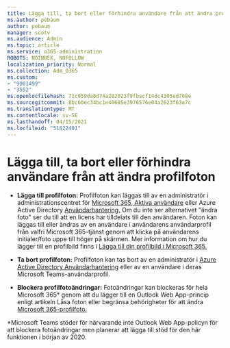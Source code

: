 ```yaml
---
title: Lägga till, ta bort eller förhindra användare från att ändra profilfoton
ms.author: pebaum
author: pebaum
manager: scotv
ms.audience: Admin
ms.topic: article
ms.service: o365-administration
ROBOTS: NOINDEX, NOFOLLOW
localization_priority: Normal
ms.collection: Adm_O365
ms.custom:
- "9001499"
- "3552"
ms.openlocfilehash: 71c959da8d74a282023f9fbacf14dc4305ed708e
ms.sourcegitcommit: 8bc60ec34bc1e40685e3976576e04a2623f63a7c
ms.translationtype: MT
ms.contentlocale: sv-SE
ms.lasthandoff: 04/15/2021
ms.locfileid: "51822401"
---
```

# <a name="add-remove-or-prevent-users-from-changing-profile-photos"></a>Lägga till, ta bort eller förhindra användare från att ändra profilfoton

- **Lägga till profilfoton:** Profilfoton kan läggas till av en administratör i administrationscentret för [Microsoft 365, Aktiva användare](https://admin.microsoft.com/Adminportal/Home?source=applauncher#/users) eller Azure Active Directory [Användarhantering.](https://portal.azure.com/#blade/Microsoft_AAD_IAM/UsersManagementMenuBlade/AllUsers)  Om du inte ser alternativet "ändra foto" ser du till att en licens har tilldelats till den användaren. Foton kan läggas till eller ändras av en användare i användarens användarprofil från valfri Microsoft 365-tjänst genom att klicka på användarens initialer/foto uppe till höger på skärmen. Mer information om hur du lägger till en profilbild finns i [Lägga till din profilbild i Microsoft 365.](https://support.office.com/article/add-your-profile-photo-to-office-365-2eaf93fd-b3f1-43b9-9cdc-bdcd548435b7)

- **Ta bort profilfoton:** Profilfoton kan tas bort av en administratör i [Azure Active Directory Användarhantering](https://portal.azure.com/#blade/Microsoft_AAD_IAM/UsersManagementMenuBlade/AllUsers) eller av en användare i deras Microsoft Teams-användarprofil.

- **Blockera profilfotoändringar:** Fotoändringar kan blockeras för hela Microsoft 365* genom att du lägger till en Outlook Web App-princip enligt artikeln Låsa foton eller begränsa behörigheter för att ändra [Microsoft 365-profilfoto.](https://answers.microsoft.com/msoffice/forum/msoffice_o365admin-mso_dep365-mso_o365b/locking-photos-or-restricting-permissions-to/1d19ae4f-de5d-4c3d-a0ad-4b8b8ac32e3d)

*Microsoft Teams stöder för närvarande inte Outlook Web App-policyn för att blockera fotoändringar men planerar att lägga till stöd för den här funktionen i början av 2020.
